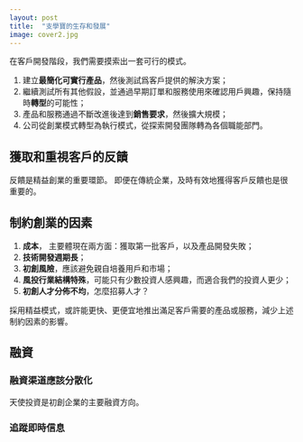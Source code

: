 ```yaml
---
layout: post
title:  "支學寶的生存和發展"
image: cover2.jpg
---
```


在客戶開發階段，我們需要摸索出一套可行的模式。

1. 建立**最簡化可實行產品**，然後測試爲客戶提供的解決方案；
2. 繼續測試所有其他假設，並通過早期訂單和服務使用來確認用戶興趣，保持隨時**轉型**的可能性；
3. 產品和服務通過不斷改進後達到**銷售要求**，然後擴大規模；
4. 公司從創業模式轉型為執行模式，從探索開發團隊轉為各個職能部門。

## 獲取和重視客戶的反饋
反饋是精益創業的重要環節。
即便在傳統企業，及時有效地獲得客戶反饋也是很重要的。


## 制約創業的因素

1. **成本**，
主要體現在兩方面：獲取第一批客戶，以及產品開發失敗；
1. **技術開發週期長**；
2. **初創風險**，應該避免親自培養用戶和市場；
3. **風投行業結構特殊**，可能只有少數投資人感興趣，而適合我們的投資人更少；
4. **初創人才分佈不均**，怎麼招募人才？

採用精益模式，或許能更快、更便宜地推出滿足客戶需要的產品或服務，減少上述制約因素的影響。

## 融資

### 融資渠道應該分散化
天使投資是初創企業的主要融資方向。

### 追蹤即時信息